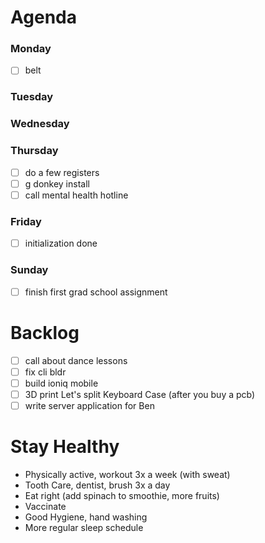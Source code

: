 # Agenda

### Monday
* [ ] belt

### Tuesday

### Wednesday

### Thursday
* [ ] do a few registers
* [ ] g donkey install
* [ ] call mental health hotline

### Friday
* [ ] initialization done

### Sunday
* [ ] finish first grad school assignment

# Backlog
* [ ] call about dance lessons
* [ ] fix cli bldr
* [ ] build ioniq mobile
* [ ] 3D print Let's split Keyboard Case (after you buy a pcb)
* [ ] write server application for Ben

# Stay Healthy
* Physically active, workout 3x a week (with sweat)
* Tooth Care, dentist, brush 3x a day
* Eat right (add spinach to smoothie, more fruits)
* Vaccinate
* Good Hygiene, hand washing
* More regular sleep schedule
